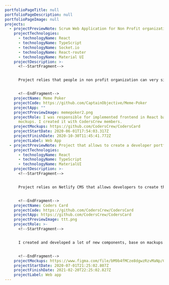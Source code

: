 ```yaml
---
portfolioPageTitle: null
portfolioPageDescription: null
portfolioPageImage: null
projects:
  - projectPreviewNote: Scrum Web Application for Non Profit organizations
    projectTechnologies:
      - technologyName: React
      - technologyName: TypeScript
      - technologyName: Socket.io
      - technologyName: React-router
      - technologyName: Material UI
    projectDescription: >-
      <!--StartFragment-->


      Project relies that people in non profit organization can very simple cary out planning and estimate their tasks. Project base on React, TypeScript & Material UI


      <!--EndFragment-->
    projectName: Meme Poker
    projectCode: https://github.com/CaptainObjective/Meme-Poker
    projectApp: ""
    projectPreviewImage: memepoker2.png
    projectRole: I was responsible for implemented frontend in React base on
      mockups. I created it with CodersCrew members.
    projectMockups: https://github.com/CodersCrew/CodersCard
    projectStartDate: 2020-06-01T17:54:03.317Z
    projectFinishDate: 2020-10-30T11:45:41.772Z
    projectLabel: Web App
  - projectPreviewNote: Project that allows to create a developer portfolio in minutes.
    projectTechnologies:
      - technologyName: React
      - technologyName: TypeScript
      - technologyName: MaterialUI
    projectDescription: >-
      <!--StartFragment-->


      Project relies on Netlify CMS that allows developers to create their portfolio in minutes. After filling in your information via CMS you can host a portfolio website for yourself in minutes.


      <!--EndFragment-->
    projectName: Coders Card
    projectCode: https://github.com/CodersCrew/CodersCard
    projectApp: https://github.com/CodersCrew/CodersCard
    projectPreviewImage: ttt.png
    projectRole: >-
      <!--StartFragment-->


      I created and developed a lot of new components, base on mackups in Figma & Zeplin. What is more I worked with other team member and carry out code review. 


      <!--EndFragment-->
    projectMockups: https://www.figma.com/file/bM9b4fMCze8dgwzRzvMaNp/CodersCard-Mockups?node-id=1%3A3
    projectStartDate: 2020-07-01T21:25:02.807Z
    projectFinishDate: 2021-02-20T22:25:02.827Z
    projectLabel: Web app
---
```

